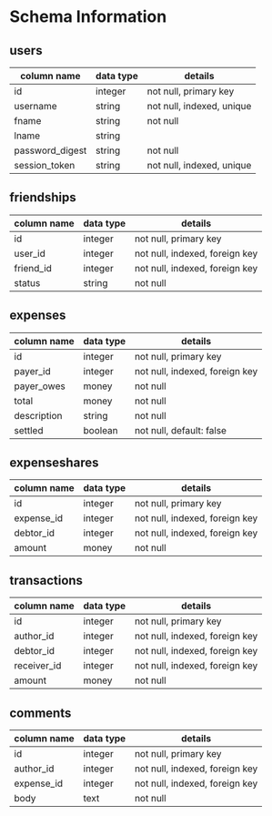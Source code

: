 # Schema Information

## users
column name     | data type | details
----------------|-----------|-----------------------
id              | integer   | not null, primary key
username        | string    | not null, indexed, unique
fname           | string    | not null
lname           | string    |
password_digest | string    | not null
session_token   | string    | not null, indexed, unique

## friendships
column name     | data type | details
----------------|-----------|-----------------------
id              | integer   | not null, primary key
user_id         | integer   | not null, indexed, foreign key
friend_id       | integer   | not null, indexed, foreign key
status          | string    | not null

## expenses
column name     | data type | details
----------------|-----------|-----------------------
id              | integer   | not null, primary key
payer_id        | integer   | not null, indexed, foreign key
payer_owes      | money     | not null
total           | money     | not null
description     | string    | not null
settled         | boolean   | not null, default: false

## expenseshares
column name     | data type | details
----------------|-----------|-----------------------
id              | integer   | not null, primary key
expense_id      | integer   | not null, indexed, foreign key
debtor_id       | integer   | not null, indexed, foreign key
amount          | money     | not null

## transactions
column name     | data type | details
----------------|-----------|-----------------------
id              | integer   | not null, primary key
author_id       | integer   | not null, indexed, foreign key
debtor_id       | integer   | not null, indexed, foreign key
receiver_id     | integer   | not null, indexed, foreign key
amount          | money     | not null

## comments
column name     | data type | details
----------------|-----------|-----------------------
id              | integer   | not null, primary key
author_id       | integer   | not null, indexed, foreign key
expense_id      | integer   | not null, indexed, foreign key
body            | text      | not null
